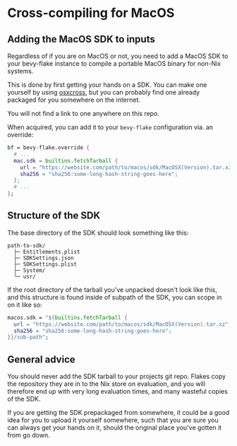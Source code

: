 # Cross-compiling for MacOS

## Adding the MacOS SDK to inputs

Regardless of if you are on MacOS or not, you need to add a MacOS SDK to your
bevy-flake instance to compile a portable MacOS binary for non-Nix systems.

This is done by first getting your hands on a SDK. You can make one yourself by
using [osxcross][osxcross], but you can probably find one already packaged for
you somewhere on the internet.

You will not find a link to one anywhere on this repo.

[osxcross]: https://github.com/tpoechtrager/osxcross

When acquired, you can add it to your `bevy-flake` configuration via. an
override:

```nix
bf = bevy-flake.override {
  # ...
  mac.sdk = builtins.fetchTarball {
    url = "https://website.com/path/to/macos/sdk/MacOSX(Version).tar.xz";
    sha256 = "sha256:some-long-hash-string-goes-here";
  };
  # ...
};
```

## Structure of the SDK

The base directory of the SDK should look something like this:

```
path-to-sdk/
  ├─ Entitlements.plist
  ├─ SDKSettings.json
  ├─ SDKSettings.plist
  ├─ System/
  ╰─ usr/
```

If the root directory of the tarball you've unpacked doesn't look like this, and
this structure is found inside of subpath of the SDK, you can scope in on it
like so:

```nix
macos.sdk = "${builtins.fetchTarball {
  url = "https://website.com/path/to/macos/sdk/MacOSX(Version).tar.xz";
  sha256 = "sha256:some-long-hash-string-goes-here";
}}/sub-path";
```

## General advice

You should never add the SDK tarball to your projects git repo. Flakes copy the
repository they are in to the Nix store on evaluation, and you will therefore
end up with very long evaluation times, and many wasteful copies of the SDK.

If you are getting the SDK prepackaged from somewhere, it could be a good idea
for you to upload it yourself somewhere, such that you are sure you can always
get your hands on it, should the original place you've gotten it from go down.

